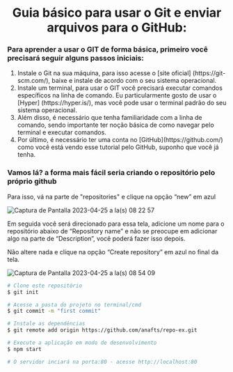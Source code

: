 <h1 align="center"> Guia básico para usar o Git e enviar arquivos para o GitHub: </h1>

<h3>Para aprender a usar o GIT de forma básica, primeiro você precisará seguir alguns passos iniciais:
</h3>

<ol>

<li> Instale o Git na sua máquina, para isso acesse o [site oficial] (https://git-scm.com/), baixe e instale de acordo com o seu sistema operacional. </li>

<li> Instale um terminal, para usar o GIT você precisará executar comandos específicos na linha de comando. Eu particularmente gosto de usar o [Hyper] (https://hyper.is/), mas você pode usar o terminal padrão do seu sistema operacional. </li>

<li> Além disso, é necessário que tenha familiaridade com a linha de comando, sendo importante ter noção básica de como navegar pelo terminal e executar comandos. </li>

<li> Por último, é necessário ter uma conta no [GitHub](https://github.com/) como você está vendo esse tutorial pelo GitHub, suponho que você já tenha.  </li>
</ol>

<h3> Vamos lá? a forma mais fácil seria criando o repositório pelo próprio github </h3>

<p> Para isso, vá na parte de "repositories" e clique na opção “new” em azul </p>

![Captura de Pantalla 2023-04-25 a la(s) 08 22 57](https://user-images.githubusercontent.com/106173948/234270985-969740db-64f6-47f3-9744-ef442516c126.png)

<p> Em seguida você será direcionado para essa tela, adicione um nome para o repositório abaixo de “​​Repository name” e não se preocupe em adicionar algo na parte de “Description”, você poderá fazer isso depois. </p>
<p> Não altere nada e clique na opção “Create repository” em azul no final da tela.</p>


![Captura de Pantalla 2023-04-25 a la(s) 08 54 09](https://user-images.githubusercontent.com/106173948/234271945-0f889ddf-0df4-4c3c-9b8c-62d626861ec8.png)




 


```bash
# Clone este repositório
$ git init

# Acesse a pasta do projeto no terminal/cmd
$ git commit -m "first commit"

# Instale as dependências
$ git remote add origin https://github.com/anafts/repo-ex.git

# Execute a aplicação em modo de desenvolvimento
$ npm start

# O servidor inciará na porta:80 - acesse http://localhost:80 

```